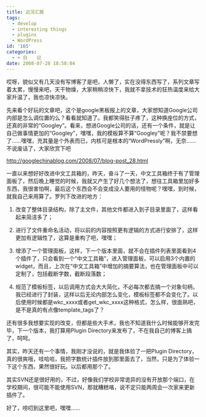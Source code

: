 ```yaml
---
title: 近况汇报
tags:
  - develop
  - interesting things
  - plugins
  - WordPress
id: '165'
categories:
  - - 日　　记
date: 2008-07-28 18:58:04
---
```


哎呀，貌似又有几天没有写博客了是吧，人懒了，实在没得东西写了，系列文章写着太累，慢慢来吧，天干物燥，大家稍稍凉快下，我就不拿技术的狂热温度来给大家升温了，我也凉快凉快。

先来看个好玩的文章吧，这个是google黑板报上的文章，大家想知道Google公司内部是怎么调位置的么？看看就知道了。我都笑得肚子疼了，这种换座位的方式，还真的非常的“Googley”。看来，想进Google公司的话，还有一个条件，就是让自己做事情更加的“Googley”，嘿嘿，我的模板算不算“Googley”呢？我不禁要想了……嘿嘿，充其量是个外表而已，内核可是根本的“WordPressly”啊，无奈……不说废话了，大家欣赏下吧

http://googlechinablog.com/2008/07/blog-post_28.html
<!-- more -->
一直以来想好好改进中文工具箱的，昨天，奋斗了一天，中文工具箱终于有了管理面板了，然后晚上睡觉的时候，我就又产生了好几个想法了，想往工具箱里加好多东西，我很害怕啊，最后这个东西会不会变成没人要用的怪物呢？嘿嘿，到时候，就我自己来用算了。罗列下改进的地方：

1. 改变了整体目录结构，除了主文件，其他文件都进入到子目录里面了，这样看起来简洁多了；

2. 进行了文件重命名活动，将以前的内容按照更有逻辑的方式进行安排了，这样更加有逻辑性了，这算是重构了吧，嘿嘿；

3. 增添了一个管理面板，这样，下一个版本里面，就不会在插件列表里面看到4个插件了，只会看到一个“中文工具箱”，进入管理面板，可以启用3个内置的widget，而且，上次在“中文工具箱”中增加的摘要算法，也在管理面板中可以定制了，包括截断字数，截断段落数；

4. 规范了模板标签，以后调用方式会大大简化，不必每次都去搞一个对象句柄，我已经进行了封装，这样以后无论内部怎么变化，模板标签都不会变化了。以后使用时候都是wkc_xxxx或者get_wkc_xxxx这种格式，怎么样，很面熟吧，是不是真的有点像template_tags了？

还有很多我想要实现的改变，但都是些大手术，我也不知道我什么时候能够开发完毕，下一个版本，我打算用Plugin Directory来发布了，不在我自己的博客上搞了，呵呵。

其实，昨天还有一个事情，我刚才没说的，就是我体验了一把Plugin Directory，真的很爽哦，哇哈哈，我把字数统计插件放到那里面去了，当然，只是为了体验一下这个东西，果然很好玩。以后都用那个了。

其实SVN还是很好用的，不过，好像我们学校非常诡异的没有开放那个端口，在学校期间，很可能不能使用SVN，那就糟糕咯，说不定只能两周会一次家来更新插件了。

好了，唠叨到这里吧，嘿嘿……